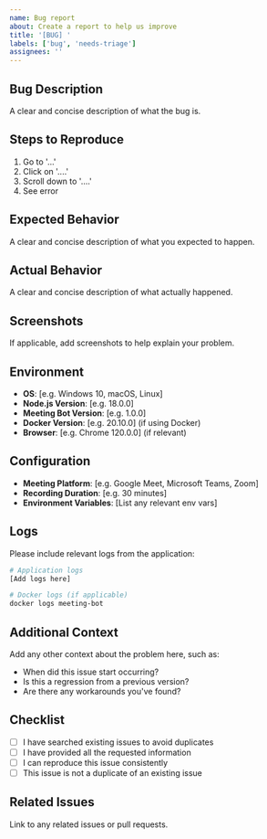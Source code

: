 ```yaml
---
name: Bug report
about: Create a report to help us improve
title: '[BUG] '
labels: ['bug', 'needs-triage']
assignees: ''
---
```


## Bug Description
A clear and concise description of what the bug is.

## Steps to Reproduce
1. Go to '...'
2. Click on '....'
3. Scroll down to '....'
4. See error

## Expected Behavior
A clear and concise description of what you expected to happen.

## Actual Behavior
A clear and concise description of what actually happened.

## Screenshots
If applicable, add screenshots to help explain your problem.

## Environment
- **OS**: [e.g. Windows 10, macOS, Linux]
- **Node.js Version**: [e.g. 18.0.0]
- **Meeting Bot Version**: [e.g. 1.0.0]
- **Docker Version**: [e.g. 20.10.0] (if using Docker)
- **Browser**: [e.g. Chrome 120.0.0] (if relevant)

## Configuration
- **Meeting Platform**: [e.g. Google Meet, Microsoft Teams, Zoom]
- **Recording Duration**: [e.g. 30 minutes]
- **Environment Variables**: [List any relevant env vars]

## Logs
Please include relevant logs from the application:

```bash
# Application logs
[Add logs here]

# Docker logs (if applicable)
docker logs meeting-bot
```

## Additional Context
Add any other context about the problem here, such as:
- When did this issue start occurring?
- Is this a regression from a previous version?
- Are there any workarounds you've found?

## Checklist
- [ ] I have searched existing issues to avoid duplicates
- [ ] I have provided all the requested information
- [ ] I can reproduce this issue consistently
- [ ] This issue is not a duplicate of an existing issue

## Related Issues
Link to any related issues or pull requests. 